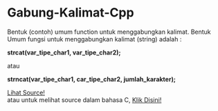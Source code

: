 # Gabung-Kalimat-Cpp
Bentuk (contoh) umum function untuk menggabungkan kalimat.
Bentuk Umum fungsi untuk menggabungkan kalimat (string) adalah :

<b>strcat(var_tipe_char1, var_tipe_char2);</b>

atau 

<b>strncat(var_tipe_char1, car_tipe_char2, jumlah_karakter);</b>

<a href="https://github.com/RizkyKhapidsyah/Gabung-Kalimat-Cpp/blob/master/Source.cpp" target="blank">Lihat Source!</a>
<br>
atau untuk melihat source dalam bahasa C, <a href="https://github.com/RizkyKhapidsyah/Gabung-Kalimat-C/blob/master/Source.c" target="Blank"> Klik Disini! </a>

